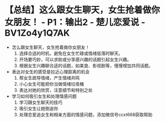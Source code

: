 # 【总结】这么跟女生聊天，女生抢着做你女朋友！ - P1：输出2 - 楚儿恋爱说 - BV1Zo4y1Q7AK

-   怎么跟女生聊天，女生抢着做你女朋友！
    1.  选择合适的时机，避免在女生忙碌或情绪低落时聊天。
    2.  开场要巧妙，可以求助或分享感兴趣的话题引起女生兴趣。
    3.  根据女生兴趣聊合适的话题，如美食、影视剧等，慢慢增加共同话题。
-   表达对女生的感受是拉近心理距离的机会
    1.  帮女生疏导情绪，产生情绪共鸣
    2.  小心女生可能把你当做情绪垃圾桶
    3.  表达对她的欣赏，注意细节和特别之处
-   学习如何吸引女生和处理情感问题
    1.  学习跟女生聊天的技巧
    2.  吸引女生让她倒追你
    3.  处理恋爱追女生和相亲方面的情感问题，添加微信号ccxt668获取帮助